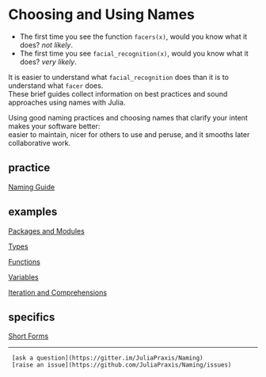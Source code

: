 # Choosing and Using Names

- The first time you see the function `facers(x)`, would you know what it does?  _not likely_.
- The first time you see `facial_recognition(x)`, would you know what it does?  _very likely_.

It is easier to understand what `facial_recognition` does than it is to understand what `facer` does.   
These brief guides collect information on best practices and sound approaches using names with Julia.  

Using good naming practices and choosing names that clarify your intent makes your software better:  
easier to maintain, nicer for others to use and peruse, and it smooths later collaborative work.   

## practice

[Naming Guide](https://github.com/JuliaPraxis/Naming/blob/master/guides/NamingGuide.md)  

## examples

[Packages and Modules](https://github.com/JuliaPraxis/Naming/blob/master/guides/PackagesAndModules.md)   
   
   
[Types](https://github.com/JuliaPraxis/Naming/blob/master/guides/Types.md)  
  
  
[Functions](https://github.com/JuliaPraxis/Naming/blob/master/guides/Functions.md)  
    
   
[Variables](https://github.com/JuliaPraxis/Naming/blob/master/guides/Variables.md)   
  
  
[Iteration and Comprehensions](https://github.com/JuliaPraxis/Naming/blob/master/guides/IterationAndComprehensions.md)   
  
    
## specifics

[Short Forms](https://github.com/JuliaPraxis/Naming/blob/master/guides/ShortForms.md)


----
   
     [ask a question](https://gitter.im/JuliaPraxis/Naming)
     [raise an issue](https://github.com/JuliaPraxis/Naming/issues)


